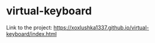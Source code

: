 # virtual-keyboard

Link to the project: https://xoxlushka1337.github.io/virtual-keyboard/index.html
